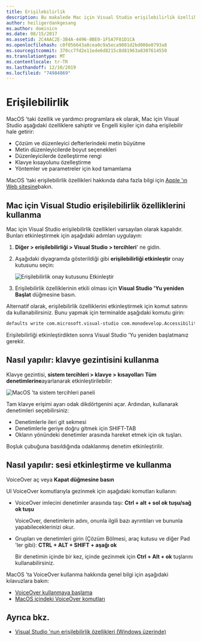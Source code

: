 ```yaml
---
title: Erişilebilirlik
description: Bu makalede Mac için Visual Studio erişilebilirlik özellikleri ve bunların nasıl etkinleştiribilecekleri açıklanır.
author: heiligerdankgesang
ms.author: dominicn
ms.date: 08/15/2017
ms.assetid: 2C4AAC2E-3B4A-4496-8BE0-1F5A7F81D1CA
ms.openlocfilehash: c0f056643a8cea0c9a5eca9801d2bd008e0793a8
ms.sourcegitcommit: 370cc7fd2e11ede6d8215c8d81963a8307614550
ms.translationtype: MT
ms.contentlocale: tr-TR
ms.lasthandoff: 12/10/2019
ms.locfileid: "74984869"
---
```

# <a name="accessibility"></a>Erişilebilirlik

MacOS 'taki özellik ve yardımcı programlara ek olarak, Mac için Visual Studio aşağıdaki özelliklere sahiptir ve Engelli kişiler için daha erişilebilir hale getirir:

- Çözüm ve düzenleyici defterlerindeki metin büyütme
- Metin düzenleyicilerde boyut seçenekleri
- Düzenleyicilerde özelleştirme rengi
- Klavye kısayolunu özelleştirme
- Yöntemler ve parametreler için kod tamamlama

MacOS 'taki erişilebilirlik özellikleri hakkında daha fazla bilgi için [Apple 'ın Web sitesine](https://www.apple.com/accessibility/mac/)bakın.

## <a name="using-accessibility-features-in-visual-studio-for-mac"></a>Mac için Visual Studio erişilebilirlik özelliklerini kullanma

Mac için Visual Studio erişilebilirlik özellikleri varsayılan olarak kapalıdır. Bunları etkinleştirmek için aşağıdaki adımları uygulayın:

1. **Diğer > erişilebilirliği > Visual Studio > tercihleri**' ne gidin.

2. Aşağıdaki diyagramda gösterildiği gibi **erişilebilirliği etkinleştir** onay kutusunu seçin:

    ![Erişilebilirlik onay kutusunu Etkinleştir](media/accessibility-image1.png)

3. Erişilebilirlik özelliklerinin etkili olması için **Visual Studio 'Yu yeniden Başlat** düğmesine basın.

Alternatif olarak, erişilebilirlik özelliklerini etkinleştirmek için komut satırını da kullanabilirsiniz. Bunu yapmak için terminalde aşağıdaki komutu girin:

```bash
defaults write com.microsoft.visual-studio com.monodevelop.AccessibilityEnabled 1
```

Erişilebilirliği etkinleştirdikten sonra Visual Studio 'Yu yeniden başlatmanız gerekir.

## <a name="how-to-use-keyboard-navigation"></a>Nasıl yapılır: klavye gezintisini kullanma

Klavye gezintisi, **sistem tercihleri > klavye > kısayolları** **Tüm denetimlerine**ayarlanarak etkinleştirilebilir:

![MacOS 'ta sistem tercihleri paneli](media/accessibility-image2.png)

Tam klavye erişimi ayarı odak dikdörtgenini açar. Ardından, kullanarak denetimleri seçebilirsiniz:

- Denetimlerle ileri git sekmesi
- Denetimlerle geriye doğru gitmek için SHIFT-TAB
- Okların yönündeki denetimler arasında hareket etmek için ok tuşları.

Boşluk çubuğuna basıldığında odaklanmış denetim etkinleştirilir.

## <a name="how-to-enable-and-use-voice-over"></a>Nasıl yapılır: sesi etkinleştirme ve kullanma

VoiceOver aç veya **Kapat düğmesine basın**

UI VoiceOver komutlarıyla gezinmek için aşağıdaki komutları kullanın:

- VoiceOver imlecini denetimler arasında taşı: **Ctrl + alt + sol ok tuşu/sağ ok tuşu**

   VoiceOver, denetimlerin adını, onunla ilgili bazı ayrıntıları ve bununla yapabileceklerinizi okur.

- Grupları ve denetimleri girin (Çözüm Bölmesi, araç kutusu ve diğer Pad 'ler gibi): **CTRL + ALT + SHIFT + aşağı ok**

   Bir denetimin içinde bir kez, içinde gezinmek için **Ctrl + Alt + ok** tuşlarını kullanabilirsiniz.

MacOS 'ta VoiceOver kullanma hakkında genel bilgi için aşağıdaki kılavuzlara bakın:

- [VoiceOver kullanmaya başlama](https://help.apple.com/voiceover/info/guide/10.12/)
- [MacOS içindeki VoiceOver komutları](https://lab.dotjay.com/notes/voiceover-commands/)

## <a name="see-also"></a>Ayrıca bkz.

- [Visual Studio 'nun erişilebilirlik özellikleri (Windows üzerinde)](/visualstudio/ide/reference/accessibility-features-of-visual-studio)